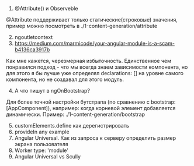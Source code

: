 1. @Attribute() и Observeble

@Attribute поддерживает только статические(строковые) значения, пример можно посмотреть в ./1-content-generation/attribute

2. ngoutletcontext
3. https://medium.com/marmicode/your-angular-module-is-a-scam-b4136ca3917b

Как мне кажется, черезмерная избыточность. 
Единственное чем понравился подход - что мы всегда знаем зависимости компонента, 
но для этого я бы лучше уже определял declarations: [] на уровне самого компонента, 
но не создавал для этого модуль.

4. А что пишут в ngOnBootstrap?

Для более точной настройки бутстрапа (по сравнению с bootstrap: [AppComponent]),
например: когда корневой элемент добавляется динамически.
Пример: ./1-content-generation/bootstrap


5. customElements.define как дерегистрировать
6. provideIn any example
7. Angular Universal. Как из запроса к серверу определить размер экрана пользователя
8. Worker type: 'module' 
9. Angular Universal  vs Scully